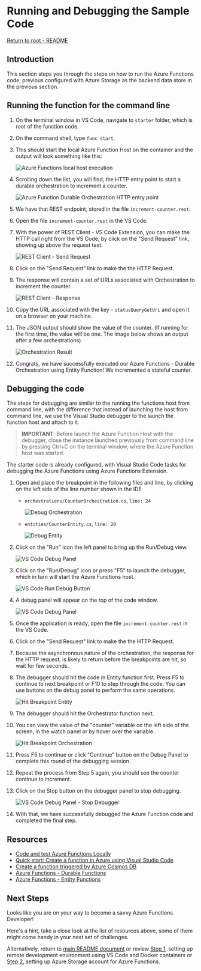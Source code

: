 # Running and Debugging the Sample Code

[Return to root - README](../README.md)

## Introduction

This section steps you through the steps on how to run the Azure Functions code, previous configured with Azure Storage as the backend data store in the previous section.

## Running the function for the command line

1. On the terminal window in VS Code, navigate to `starter` folder, which is root of the function code.
2. On the command shell, type `func start`.
3. This should start the local Azure Function Host on the container and the output will look something like this:

    ![Azure Functions local host execution](./images/VSCode_RunDebug_CommandLine.png)

4. Scrolling down the list, you will find, the HTTP entry point to start a durable orchestration to increment a counter.

    ![Azure Function Durable Orchestration HTTP entry point](./images/VSCode_RunDebug_DurableOrchestrationHTTPEntry.png)

5. We have that REST endpoint, stored in the file `increment-counter.rest`.
6. Open the file `increment-counter.rest` in the VS Code.
7. With the power of REST Client - VS Code Extension, you can make the HTTP call right from the VS Code, by click on the "Send Request" link, showing up above the request text.

    ![REST Client - Send Request](./images/VSCode_RunDebug_SendRequest.png)

8. Click on the "Send Request" link to make the the HTTP Request.
9. The response will contain a set of URLs associated with Orchestration to increment the counter.

    ![REST Client - Response](./images/VSCode_RunDebug_SendRequest_Response.png)

10. Copy the URL associated with the key - `statusQueryGetUri` and open it on a browser on your machine.
11. The JSON output should show the value of the counter. (If running for the first time, the value will be one. The image below shows an output after a few orchestrations)

    ![Orchestration Result](./images/VSCode_RunDebug_OrchestrationResult.png)

12. Congrats, we have successfully executed our Azure Functions - Durable Orchestration using Entity Function! We incremented a stateful counter.

## Debugging the code

The steps for debugging are similar to the running the functions host from command line, with the difference that instead of launching the host from command line, we use the Visual Studio debugger to the launch the function host and attach to it.

> **IMPORTANT**: Before launch the Azure Function Host with the debugger, close the instance launched previously from command line by pressing Ctrl+C on the terminal window, where the Azure Function host was started.

The starter code is already configured, with Visual Studio Code tasks for debugging the Azure Functions using Azure Functions Extension.  

1. Open and place the breakpoint in the following files and line, by clicking on the left side of the line number shown in the IDE
    - `orchestrations/CounterOrchestration.cs`, `line: 24`

        ![Debug Orchestration](./images/VSCode_RunDebug_BreakpointOrchestration.png)

    - `entities/CounterEntity.cs`, `line: 20`

        ![Debug Entity](./images/VSCode_RunDebug_BreakpointEntity.png)

2. Click on the "Run" icon the left panel to bring up the Run/Debug view.

    ![VS Code Debug Panel](./images/VSCode_RunDebug_DebugCommand.png)

3. Click on the "Run/Debug" icon or press "F5" to launch the debugger, which in turn will start the Azure Functions host.

    ![VS Code Run Debug Button](./images/VSCode_RunDebug_RunCommand.png)

4. A debug panel will appear on the top of the code window.

    ![VS Code Debug Panel](./images/VSCode_RunDebug_DebugPanel.png)

5. Once the application is ready, open the file `increment-counter.rest` in the VS Code.  
6. Click on the "Send Request" link to make the the HTTP Request.
7. Because the asynchronous nature of the orchestration, the response for the HTTP request, is likely to return before the breakpoints are hit, so wait for few seconds.
8. The debugger should hit the code in Entity function first. Press F5 to continue to next breakpoint or F10 to step through the code. You can use buttons on the debug panel to perform the same operations.

    ![Hit Breakpoint Entity](./images/VSCode_RunDebug_HitBreakpoint_Entity.png)

9. The debugger should hit the Orchestrator function next.
10. You can view the value of the "counter" variable on the left side of the screen, in the watch panel or by hover over the variable.

    ![Hit Breakpoint Orchestration](./images/VSCode_RunDebug_HitBreakpoint_Orchestration.png)

11. Press F5 to continue or click "Continue" button on the Debug Panel to complete this round of the debugging session.
12. Repeat the process from Step 5 again, you should see the counter continue to increment.
13. Click on the Stop button on the debugger panel to stop debugging.

    ![VS Code Debug Panel - Stop Debugger](./images/VSCode_RunDebug_StopDebugging.png)

14. With that, we have successfully debugged the Azure Function code and completed the final step.

## Resources

- [Code and test Azure Functions Locally](https://docs.microsoft.com/en-us/azure/azure-functions/functions-develop-local)
- [Quick start: Create a function in Azure using Visual Studio Code](https://docs.microsoft.com/en-us/azure/azure-functions/functions-create-first-function-vs-code?pivots=programming-language-csharp)
- [Create a function triggered by Azure Cosmos DB](https://docs.microsoft.com/en-us/azure/azure-functions/functions-create-cosmos-db-triggered-function)
- [Azure Functions - Durable Functions](https://docs.microsoft.com/en-us/azure/azure-functions/durable/durable-functions-overview?tabs=csharp)
- [Azure Functions - Entity Functions](https://docs.microsoft.com/en-us/azure/azure-functions/durable/durable-functions-entities?tabs=csharp)

## Next Steps

Looks like you are on your way to become a savvy Azure Functions Developer!

Here's a hint, take a close look at the list of resources above, some of them might come handy in your next set of challenges.

Alternatively, return to [main README document](../README.md) or review [Step 1](./vscode-remote-development.md), setting up remote development environment using VS Code and Docker containers or [Step 2](./azurefunctions-storage-setup.md), setting up Azure Storage account for Azure Functions.
